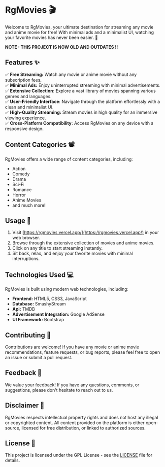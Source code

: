 # RgMovies 🎬

Welcome to RgMovies, your ultimate destination for streaming any movie and anime movie for free! With minimal ads and a minimalist UI, watching your favorite movies has never been easier. 🍿

**NOTE : THIS PROJECT IS NOW OLD AND OUTDATES !!**

## Features ✨

✅ **Free Streaming:** Watch any movie or anime movie without any subscription fees.  
✅ **Minimal Ads:** Enjoy uninterrupted streaming with minimal advertisements.  
✅ **Extensive Collection:** Explore a vast library of movies spanning various genres and languages.  
✅ **User-Friendly Interface:** Navigate through the platform effortlessly with a clean and minimalist UI.  
✅ **High-Quality Streaming:** Stream movies in high quality for an immersive viewing experience.  
✅ **Cross-Platform Compatibility:** Access RgMovies on any device with a responsive design.

## Content Categories 📽️

RgMovies offers a wide range of content categories, including:

- Action
- Comedy
- Drama
- Sci-Fi
- Romance
- Horror
- Anime Movies
- and much more!

## Usage 🍿

1. Visit [https://rgmovies.vercel.app/](https://rgmovies.vercel.app/) in your web browser.
2. Browse through the extensive collection of movies and anime movies.
3. Click on any title to start streaming instantly.
4. Sit back, relax, and enjoy your favorite movies with minimal interruptions.

## Technologies Used 💻

RgMovies is built using modern web technologies, including:

- **Frontend:** HTML5, CSS3, JavaScript
- **Database:** SmashyStream
- **Api:** TMDB
- **Advertisement Integration:** Google AdSense
- **UI Framework:** Bootstrap

## Contributing 🤝

Contributions are welcome! If you have any movie or anime movie recommendations, feature requests, or bug reports, please feel free to open an issue or submit a pull request.

## Feedback 📝

We value your feedback! If you have any questions, comments, or suggestions, please don't hesitate to reach out to us.

## Disclaimer 📣

RgMovies respects intellectual property rights and does not host any illegal or copyrighted content. All content provided on the platform is either open-source, licensed for free distribution, or linked to authorized sources.

## License 📄

This project is licensed under the GPL License - see the [LICENSE](LICENSE) file for details.
